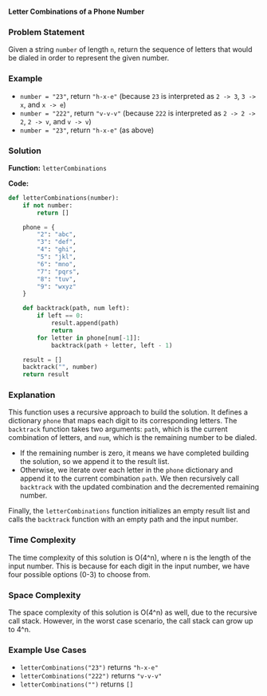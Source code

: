 **Letter Combinations of a Phone Number**

### Problem Statement

Given a string `number` of length `n`, return the sequence of letters that would be dialed in order to represent the given number.

### Example

* `number = "23"`, return `"h-x-e"` (because `23` is interpreted as `2 -> 3`, `3 -> x`, and `x -> e`)
* `number = "222"`, return `"v-v-v"` (because `222` is interpreted as `2 -> 2 -> 2`, `2 -> v`, and `v -> v`)
* `number = "23"`, return `"h-x-e"` (as above)

### Solution

**Function:** `letterCombinations`

**Code:**
```python
def letterCombinations(number):
    if not number:
        return []

    phone = {
        "2": "abc",
        "3": "def",
        "4": "ghi",
        "5": "jkl",
        "6": "mno",
        "7": "pqrs",
        "8": "tuv",
        "9": "wxyz"
    }

    def backtrack(path, num left):
        if left == 0:
            result.append(path)
            return
        for letter in phone[num[-1]]:
            backtrack(path + letter, left - 1)

    result = []
    backtrack("", number)
    return result
```

### Explanation

This function uses a recursive approach to build the solution. It defines a dictionary `phone` that maps each digit to its corresponding letters. The `backtrack` function takes two arguments: `path`, which is the current combination of letters, and `num`, which is the remaining number to be dialed.

*   If the remaining number is zero, it means we have completed building the solution, so we append it to the result list.
*   Otherwise, we iterate over each letter in the `phone` dictionary and append it to the current combination `path`. We then recursively call `backtrack` with the updated combination and the decremented remaining number.

Finally, the `letterCombinations` function initializes an empty result list and calls the `backtrack` function with an empty path and the input number.

### Time Complexity

The time complexity of this solution is O(4^n), where n is the length of the input number. This is because for each digit in the input number, we have four possible options (0-3) to choose from.

### Space Complexity

The space complexity of this solution is O(4^n) as well, due to the recursive call stack. However, in the worst case scenario, the call stack can grow up to 4^n.

### Example Use Cases

*   `letterCombinations("23")` returns `"h-x-e"`
*   `letterCombinations("222")` returns `"v-v-v"`
*   `letterCombinations("")` returns `[]`